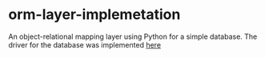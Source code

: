 # orm-layer-implemetation
An object-relational mapping layer using Python for a simple database.
The driver for the database was implemented [here](https://github.com/ll-O-ll/database-driver-implemetation)
